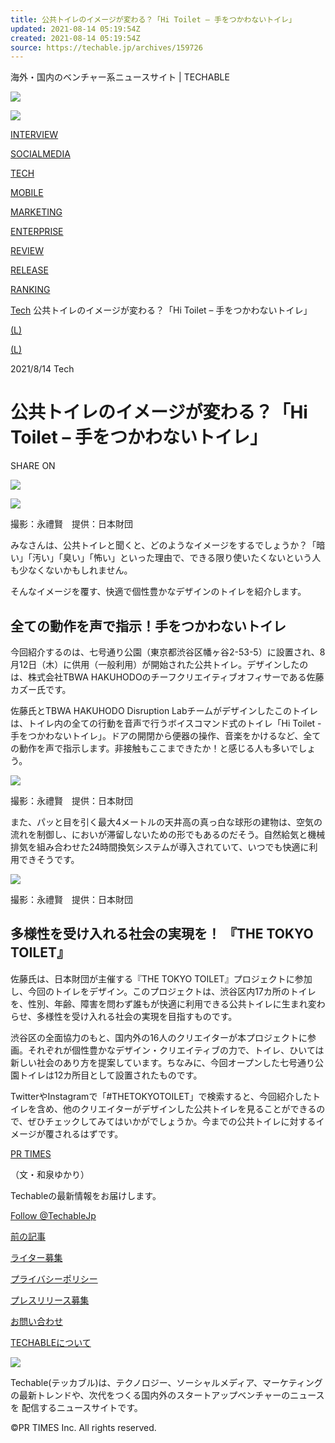 ```yaml
---
title: 公共トイレのイメージが変わる？「Hi Toilet – 手をつかわないトイレ」
updated: 2021-08-14 05:19:54Z
created: 2021-08-14 05:19:54Z
source: https://techable.jp/archives/159726
---
```


海外・国内のベンチャー系ニュースサイト | TECHABLE

 [![](https://techable.jp/wp-content/themes/Techable/assets/images/logo-grd.svg)](https://techable.jp)

 [![](https://techable.jp/wp-content/themes/Techable/assets/images/logo-grd.svg)](https://techable.jp)

[INTERVIEW](https://techable.jp/archives/tag/%E3%82%A4%E3%83%B3%E3%82%BF%E3%83%93%E3%83%A5%E3%83%BC)

[SOCIALMEDIA](https://techable.jp/archives/category/social-media)

[TECH](https://techable.jp/archives/category/tech)

[MOBILE](https://techable.jp/archives/category/mobile)

[MARKETING](https://techable.jp/archives/category/marketing)

[ENTERPRISE](https://techable.jp/archives/category/enterprise)

[REVIEW](https://techable.jp/archives/category/review)

[RELEASE](https://techable.jp/archives/category/release/)

[RANKING](https://techable.jp/ranking)

 [Tech](https://techable.jp/archives/category/tech)  公共トイレのイメージが変わる？「Hi Toilet – 手をつかわないトイレ」

 [(L)](http://www.facebook.com/sharer.php?u=https://techable.jp/archives/159726)

 [(L)](http://b.hatena.ne.jp/add?url=https://techable.jp/archives/159726)

2021/8/14
Tech

# 公共トイレのイメージが変わる？「Hi Toilet – 手をつかわないトイレ」

SHARE ON

 [![](https://b.st-hatena.com/images/entry-button/button-only@2x.png)](http://b.hatena.ne.jp/entry/https://techable.jp/archives/159726)

 ![](https://techable.jp/wp-content/uploads/2021/08/d34082-63-f8ebf89ab9b7c67e678f-4.jpg)

撮影：永禮賢　提供：日本財団

みなさんは、公共トイレと聞くと、どのようなイメージをするでしょうか？「暗い」「汚い」「臭い」「怖い」といった理由で、できる限り使いたくないという人も少なくないかもしれません。

そんなイメージを覆す、快適で個性豊かなデザインのトイレを紹介します。

## 全ての動作を声で指示！手をつかわないトイレ

今回紹介するのは、七号通り公園（東京都渋谷区幡ヶ谷2-53-5）に設置され、8月12日（木）に供用（一般利用）が開始された公共トイレ。デザインしたのは、株式会社TBWA HAKUHODOのチーフクリエイティブオフィサーである佐藤カズー氏です。

佐藤氏とTBWA HAKUHODO Disruption Labチームがデザインしたこのトイレは、トイレ内の全ての行動を音声で行うボイスコマンド式のトイレ「Hi Toilet - 手をつかわないトイレ」。ドアの開閉から便器の操作、音楽をかけるなど、全ての動作を声で指示します。非接触もここまできたか！と感じる人も多いでしょう。

[![](https://techable.jp/wp-content/uploads/2021/08/d34082-63-459862536be43fc9db2f-5.jpg)](https://techable.jp/wp-content/uploads/2021/08/d34082-63-459862536be43fc9db2f-5.jpg)

撮影：永禮賢　提供：日本財団

また、パッと目を引く最大4メートルの天井高の真っ白な球形の建物は、空気の流れを制御し、においが滞留しないための形でもあるのだそう。自然給気と機械排気を組み合わせた24時間換気システムが導入されていて、いつでも快適に利用できそうです。

[![](https://techable.jp/wp-content/uploads/2021/08/d34082-63-0a83e1fac00a18c2352c-3.jpg)](https://techable.jp/wp-content/uploads/2021/08/d34082-63-0a83e1fac00a18c2352c-3.jpg)

撮影：永禮賢　提供：日本財団

## 多様性を受け入れる社会の実現を！ 『THE TOKYO TOILET』

佐藤氏は、日本財団が主催する『THE TOKYO TOILET』プロジェクトに参加し、今回のトイレをデザイン。このプロジェクトは、渋谷区内17カ所のトイレを、性別、年齢、障害を問わず誰もが快適に利用できる公共トイレに生まれ変わらせ、多様性を受け入れる社会の実現を目指すものです。

渋谷区の全面協力のもと、国内外の16人のクリエイターが本プロジェクトに参画。それぞれが個性豊かなデザイン・クリエイティブの力で、トイレ、ひいては新しい社会のあり方を提案しています。ちなみに、今回オープンした七号通り公園トイレは12カ所目として設置されたものです。

TwitterやInstagramで「#THETOKYOTOILET」で検索すると、今回紹介したトイレを含め、他のクリエイターがデザインした公共トイレを見ることができるので、ぜひチェックしてみてはいかがでしょうか。今までの公共トイレに対するイメージが覆されるはずです。

[PR TIMES](https://prtimes.jp/main/html/rd/p/000000063.000034082.html)

（文・和泉ゆかり）

Techableの最新情報をお届けします。

 [Follow @TechableJp](https://twitter.com/TechableJp)

 [前の記事](https://techable.jp/archives/159739)

[ライター募集](https://tayori.com/form/74e7867f02844549b84fabc340efc1f43ad638c5)

[プライバシーポリシー](https://prtimes.co.jp/policy/)

[プレスリリース募集](https://techable.jp/contact)

[お問い合わせ](https://techable.jp/contact)

[TECHABLEについて](https://techable.jp/corporate)

 [![](https://techable.jp/wp-content/themes/Techable/assets/images/logo-k.svg)](https://techable.jp)

Techable(テッカブル)は、テクノロジー、ソーシャルメディア、マーケティングの最新トレンドや、次代をつくる国内外のスタートアップベンチャーのニュースを 配信するニュースサイトです。

©PR TIMES Inc. All rights reserved.